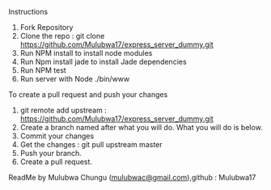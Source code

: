 Instructions
1. Fork Repository
2. Clone the repo : git clone https://github.com/Mulubwa17/express_server_dummy.git
3. Run NPM install to install node modules
4. Run Npm install jade to install Jade dependencies
5. Run NPM test
6. Run server with Node ./bin/www

To create a pull request and push your changes
1. git remote  add  upstream : https://github.com/Mulubwa17/express_server_dummy.git
2. Create a branch named after what you will do. What you will do is below.
3. Commit your changes
4. Get the changes : git pull upstream master
5. Push your branch.
6. Create a pull request.

ReadMe by Mulubwa Chungu (mulubwac@gmail.com),github : Mulubwa17